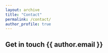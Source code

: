 ```yaml
---
layout: archive
title: "Contact"
permalink: /contact/
author_profile: true
---
```


## Get in touch {{ author.email }}